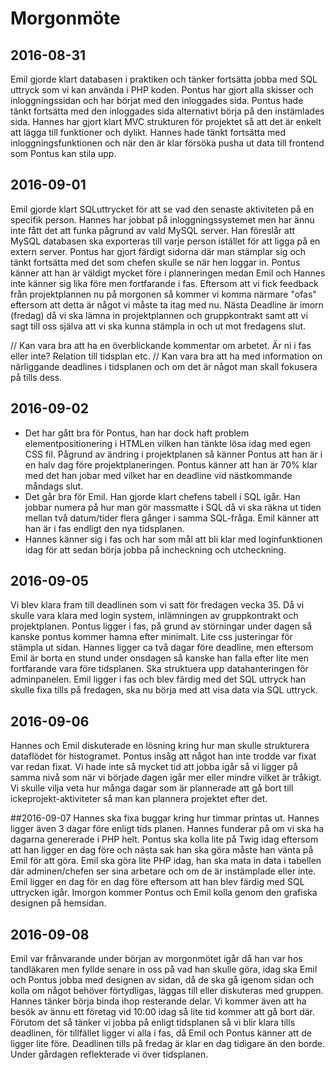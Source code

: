 # Morgonmöte
## 2016-08-31
Emil gjorde klart databasen i praktiken och tänker fortsätta jobba med SQL uttryck som vi kan använda i PHP koden.
Pontus har gjort alla skisser och inloggningssidan och har börjat med den inloggades sida. Pontus hade tänkt fortsätta med den inloggades sida alternativt börja på den instämlades sida.
Hannes har gjort klart MVC strukturen för projektet så att det är enkelt att lägga till funktioner och dylikt. Hannes hade tänkt fortsätta med inloggningsfunktionen och när den är klar försöka pusha ut data till frontend som Pontus kan stila upp.


## 2016-09-01
Emil gjorde klart SQLuttrycket för att se vad den senaste aktiviteten på en specifik person.
Hannes har jobbat på inloggningssystemet men har ännu inte fått det att funka pågrund av vald MySQL server. Han föreslår att MySQL databasen ska exporteras till varje person istället för att ligga på en extern server.
Pontus har gjort färdigt sidorna där man stämplar sig och tänkt fortsätta med det som chefen skulle se när hen loggar in.
Pontus känner att han är väldigt mycket före i planneringen medan Emil och Hannes inte känner sig lika före men fortfarande i fas.
Eftersom att vi fick feedback från projektplannen nu på morgonen så kommer vi komma närmare "ofas" eftersom att detta är något vi måste ta itag med nu.
Nästa Deadline är imorn (fredag) då vi ska lämna in projektplannen och gruppkontrakt samt att vi sagt till oss själva att vi ska kunna stämpla in och ut mot fredagens slut.

// Kan vara bra att ha en överblickande kommentar om arbetet. Är ni i fas eller inte? Relation till tidsplan etc.
// Kan vara bra att ha med information on närliggande deadlines i tidsplanen och om det är något man skall fokusera på tills dess.


## 2016-09-02
* Det har gått bra för Pontus, han har dock haft problem elementpositionering i HTMLen vilken han tänkte lösa idag med egen CSS fil. Pågrund av ändring i projektplanen så känner Pontus att han är i en halv dag före projektplaneringen. Pontus känner att han är 70% klar med det han jobar med vilket har en deadline vid nästkommande måndags slut.
* Det går bra för Emil. Han gjorde klart chefens tabell i SQL igår. Han jobbar numera på hur man gör massmatte i SQL då vi ska räkna ut tiden mellan två datum/tider flera gånger i samma SQL-fråga. Emil känner att han är i fas endligt den nya tidsplanen.
* Hannes känner sig i fas och har som mål att bli klar med loginfunktionen idag för att sedan börja jobba på incheckning och utcheckning.

## 2016-09-05
Vi blev klara fram till deadlinen som vi satt för fredagen vecka 35. Då vi skulle vara klara med login system, inlämningen av gruppkontrakt och projektplanen.
Pontus ligger i fas, på grund av störningar under dagen så kanske pontus kommer hamna efter minimalt. Lite css justeringar för stämpla ut sidan.
Hannes ligger ca två dagar före deadline, men eftersom Emil är borta en stund under onsdagen så kanske han falla efter lite men fortfarande vara före tidsplanen. Ska struktuera upp datahanteringen för adminpanelen.
Emil ligger i fas och blev färdig med det SQL uttryck han skulle fixa tills på fredagen, ska nu börja med att visa data via SQL uttryck.

## 2016-09-06
Hannes och Emil diskuterade en lösning kring hur man skulle strukturera dataflödet för histogramet. Pontus insåg att något han inte trodde var fixat var redan fixat. Vi hade inte så mycket tid att jobba igår så vi ligger på samma nivå som när vi började dagen igår mer eller mindre vilket är tråkigt. Vi skulle vilja veta hur många dagar som är plannerade att gå bort till ickeprojekt-aktiviteter så man kan plannera projektet efter det.

##2016-09-07
Hannes ska fixa buggar kring hur timmar printas ut. Hannes ligger även 3 dagar före enligt tids planen. Hannes funderar på om vi ska ha dagarna genererade i PHP helt. 
Pontus ska kolla lite på Twig idag eftersom att han ligger en dag före och nästa sak han ska göra måste han vänta på Emil för att göra.
Emil ska göra lite PHP idag, han ska mata in data i tabellen där adminen/chefen ser sina arbetare och om de är instämplade eller inte. Emil ligger en dag för en dag före eftersom att han blev färdig med SQL uttrycken igår.
Imorgon kommer Pontus och Emil kolla genom den grafiska designen på hemsidan.

## 2016-09-08
Emil var frånvarande under början av morgonmötet igår då han var hos tandläkaren men fyllde senare in oss på vad han skulle göra, idag ska Emil och Pontus jobba med designen av sidan, då de ska gå igenom sidan och kolla om något behöver förtydligas, läggas till eller diskuteras med gruppen. Hannes tänker börja binda ihop resterande delar. Vi kommer även att ha besök av ännu ett företag vid 10:00 idag så lite tid kommer att gå bort där. Förutom det så tänker vi jobba på enligt tidsplanen så vi blir klara tills deadlinen, för tillfället ligger vi alla i fas, då Emil och Pontus känner att de ligger lite före. Deadlinen tills på fredag är klar en dag tidigare än den borde. Under gårdagen reflekterade vi över tidsplanen.